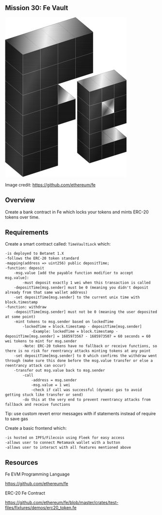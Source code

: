 ## Mission 30: Fe Vault

<img src="images/feVault.png" alt="feVault"/>

Image credit: https://github.com/ethereum/fe

## Overview

Create a bank contract in Fe which locks your tokens and mints ERC-20 tokens over time.

## Requirements

Create a smart contract called: `TimeVaultLock` which:
        
    -is deployed to Betanet 1.X
    -follows the ERC-20 token standard
    -mapping(address => uint256) public depositTime;
    -function: deposit
        -msg.value [add the payable function modifier to accept msg.value]:
            -must deposit exactly 1 wei when this transaction is called
        -depositTime[msg.sender] must be 0 (meaning you didn't deposit already from that same wallet address)
        -set depositTime[msg.sender] to the current unix time with block.timestamp
    -function: withdraw
        -depositTime[msg.sender] must not be 0 (meaning the user deposited at some point)
        -mint tokens to msg.sender based on lockedTime
            -lockedTime = block.timestamp - depositTime[msg.sender]
                -Example: lockedTime = block.timestamp - depositTime[msg.sender] = 1685973567 - 1685973507 = 60 seconds = 60 wei tokens to mint for msg.sender
            -Note: ERC-20 tokens have no fallback or receive functions, so there is no risk for reentrancy attacks minting tokens at any point
        -set depositTime[msg.sender] to 0 which confirms the withdraw went through (make sure this done before the msg.value transfer or else a reentrancy attack can occur)
        -transfer out msg.value back to msg.sender
            -call 
                -address = msg.sender  
                -msg.value = 1 wei 
                -check if call was successful (dynamic gas to avoid getting stuck like transfer or send)
            -do this at the very end to prevent reentrancy attacks from fallback and receive functions

Tip: use custom revert error messages with if statements instead of require to save gas
           
Create a basic frontend which:

    -is hosted on IPFS/Filecoin using Fleek for easy access
    -allows user to connect Metamask wallet with a button
    -allows user to interact with all features mentioned above

## Resources

Fe EVM Programming Language 

https://github.com/ethereum/fe

ERC-20 Fe Contract

https://github.com/ethereum/fe/blob/master/crates/test-files/fixtures/demos/erc20_token.fe
